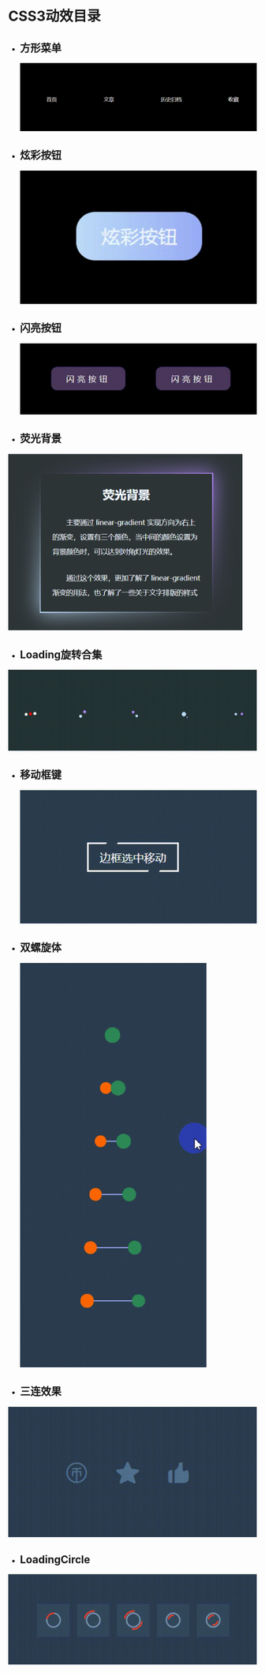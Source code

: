 # CSS3动效目录

- ## 方形菜单

  <img src="README.assets/%E6%96%B9%E5%BD%A2%E8%8F%9C%E5%8D%95.gif" alt="方形菜单" style="zoom: 80%;" />

- ## 炫彩按钮

  <img src="README.assets/%E7%82%AB%E5%BD%A9%E6%8C%89%E9%92%AE.gif" alt="炫彩按钮" style="zoom: 80%;" />


- ## 闪亮按钮

  <img src="README.assets/%E9%97%AA%E4%BA%AE%E6%8C%89%E9%92%AE.gif" alt="闪亮按钮" style="zoom:80%;" />

- ## 荧光背景

<img src="README.assets/image-20201230233154964.png" alt="image-20201230233154964" style="zoom:80%;" />

- ## Loading旋转合集

<img src="README.assets/Loading.gif" alt="Loading" style="zoom:80%;" />



- ## 移动框键

  <img src="README.assets/%E7%A7%BB%E5%8A%A8%E6%A1%86%E9%94%AE.gif" alt="移动框键" style="zoom:80%;" />

- ## 双螺旋体

  <img src="README.assets/%E5%8F%8C%E8%9E%BA%E6%97%8B%E4%BD%93.gif" alt="双螺旋体" style="zoom:80%;" />

- ## 三连效果

<img src="README.assets/%E4%B8%89%E8%BF%9E.gif" alt="三连" style="zoom:80%;" />

- ## LoadingCircle

<img src="README.assets/LoadingCircle.gif" alt="LoadingCircle" style="zoom:80%;" />